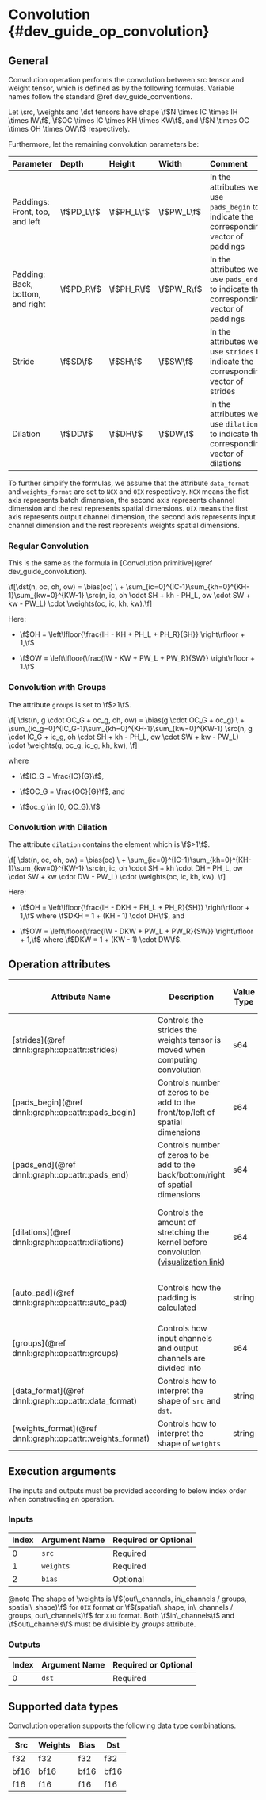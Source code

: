 Convolution {#dev_guide_op_convolution}
=======================================

## General

Convolution operation performs the convolution between src tensor and weight
tensor, which is defined as by the following formulas. Variable names follow the
standard @ref dev_guide_conventions.

Let \src, \weights and \dst tensors have shape \f$N \times IC \times IH \times
IW\f$, \f$OC \times IC \times KH \times KW\f$, and \f$N \times OC \times OH
\times OW\f$ respectively.

Furthermore, let the remaining convolution parameters be:

| Parameter | Depth      | Height     | Width      | Comment
| :--| :--        | :--        | :--        |:--
| Paddings: Front, top, and left    | \f$PD_L\f$ | \f$PH_L\f$ | \f$PW_L\f$ | In the attributes we use `pads_begin` to indicate the corresponding vector of paddings |
| Padding: Back, bottom, and right | \f$PD_R\f$ | \f$PH_R\f$ | \f$PW_R\f$ | In the attributes we use `pads_end` to indicate the corresponding vector of paddings  |
| Stride                               | \f$SD\f$   | \f$SH\f$   | \f$SW\f$   | In the attributes we use `strides` to indicate the corresponding vector of strides |
| Dilation                             | \f$DD\f$   | \f$DH\f$   | \f$DW\f$   | In the attributes we use `dilations` to indicate the corresponding vector of dilations|

To further simplify the formulas, we assume that the attribute `data_format` and
`weights_format` are set to `NCX` and `OIX` respectively. `NCX` means the fist
axis represents batch dimension, the second axis represents channel dimension
and the rest represents spatial dimensions. `OIX` means the first axis
represents output channel dimension, the second axis represents input channel
dimension and the rest represents weights spatial dimensions.

### Regular Convolution

This is the same as the formula in
[Convolution primitive](@ref dev_guide_convolution).

\f[\dst(n, oc, oh, ow) =  \bias(oc) \\
    + \sum_{ic=0}^{IC-1}\sum_{kh=0}^{KH-1}\sum_{kw=0}^{KW-1}
        \src(n, ic, oh \cdot SH + kh - PH_L, ow \cdot SW + kw - PW_L)
        \cdot
        \weights(oc, ic, kh, kw).\f]

Here:

- \f$OH = \left\lfloor{\frac{IH - KH + PH_L + PH_R}{SH}} \right\rfloor + 1,\f$

- \f$OW = \left\lfloor{\frac{IW - KW + PW_L + PW_R}{SW}} \right\rfloor + 1.\f$

### Convolution with Groups

The attribute `groups` is set to \f$>1\f$.

\f[
    \dst(n, g \cdot OC_G + oc_g, oh, ow) =
        \bias(g \cdot OC_G + oc_g) \\
        +
        \sum_{ic_g=0}^{IC_G-1}\sum_{kh=0}^{KH-1}\sum_{kw=0}^{KW-1}
            \src(n, g \cdot IC_G + ic_g, oh \cdot SH + kh - PH_L,
                    ow \cdot SW + kw - PW_L)
            \cdot
            \weights(g, oc_g, ic_g, kh, kw),
\f]

where

- \f$IC_G = \frac{IC}{G}\f$,

- \f$OC_G = \frac{OC}{G}\f$, and

- \f$oc_g \in [0, OC_G).\f$

### Convolution with Dilation

The attribute `dilation` contains the element which is \f$>1\f$.

\f[
    \dst(n, oc, oh, ow) =
        \bias(oc) \\
        +
        \sum_{ic=0}^{IC-1}\sum_{kh=0}^{KH-1}\sum_{kw=0}^{KW-1}
            \src(n, ic, oh \cdot SH + kh \cdot DH - PH_L,
                    ow \cdot SW + kw \cdot DW - PW_L)
            \cdot
            \weights(oc, ic, kh, kw).
\f]

Here:

- \f$OH = \left\lfloor{\frac{IH - DKH + PH_L + PH_R}{SH}}
        \right\rfloor + 1,\f$ where \f$DKH = 1 + (KH - 1) \cdot DH\f$, and

- \f$OW = \left\lfloor{\frac{IW - DKW + PW_L + PW_R}{SW}}
        \right\rfloor + 1,\f$ where \f$DKW = 1 + (KW - 1) \cdot DW\f$.

## Operation attributes

Attribute Name | Description | Value Type |Supported Values | Required or Optional
-- | -- | --| --|--
[strides](@ref dnnl::graph::op::attr::strides) | Controls the strides the weights tensor is moved when computing convolution |s64 |A s64 list containing positive values  | Required
[pads_begin](@ref dnnl::graph::op::attr::pads_begin) | Controls number of zeros to be add to the front/top/left of spatial dimensions|s64 | A s64 list containing non-negative values  | Required
[pads_end](@ref dnnl::graph::op::attr::pads_end) | Controls number of zeros to be add to the back/bottom/right of spatial dimensions |s64 |A s64 list containing non-negative values | Required
[dilations](@ref dnnl::graph::op::attr::dilations) | Controls the amount of stretching the kernel before convolution ([visualization link](https://github.com/vdumoulin/conv_arithmetic/blob/master/README.md#dilated-convolution-animations)) | s64| A s64 list containing positive values (>1 means dilated convolution) | Required
[auto_pad](@ref dnnl::graph::op::attr::auto_pad)| Controls how the padding is calculated|string | `none` (default), `same_upper`, `same_lower`, `valid` | Optional
[groups](@ref dnnl::graph::op::attr::groups) | Controls how input channels and output channels are divided into |s64 |A positive s64 value, `1` by default | Optional
[data_format](@ref dnnl::graph::op::attr::data_format) |Controls how to interpret the shape of `src` and `dst`.| string|`NCX`, `NXC` (default) | Optional
[weights_format](@ref dnnl::graph::op::attr::weights_format) |Controls how to interpret the shape of `weights`| string|`OIX`, `XIO` (default) | Optional

## Execution arguments

The inputs and outputs must be provided according to below index order when
constructing an operation.

### Inputs

Index | Argument Name | Required or Optional
-- | -- | --
0|`src` | Required
1|`weights` | Required
2|`bias`|Optional

@note
The shape of \weights is
\f$(out\_channels, in\_channels / groups, spatial\_shape)\f$ for `OIX` format or
\f$(spatial\_shape, in\_channels / groups, out\_channels)\f$ for `XIO` format.
Both \f$in\_channels\f$ and \f$out\_channels\f$ must be divisible by *groups*
attribute.

### Outputs

Index | Argument Name | Required or Optional
-- | -- | --
0|`dst` | Required

## Supported data types

Convolution operation supports the following data type combinations.

Src | Weights | Bias | Dst
--|--|-- | --
f32 | f32 | f32 |f32
bf16 | bf16 | bf16 |bf16
f16 | f16 | f16 |f16
